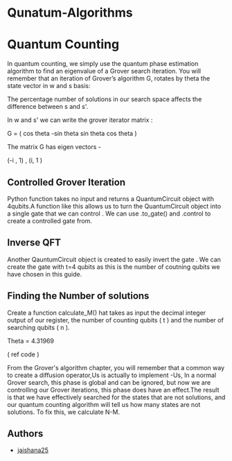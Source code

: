 # Qunatum-Algorithms
# Quantum Counting

In quantum counting, we simply use the quantum phase estimation algorithm to find an eigenvalue of a Grover search iteration. You will remember that an iteration of Grover’s algorithm G, rotates by theta the state vector in w and s  basis:
  

The percentage number of solutions in our search space affects the difference between s and s'. 


In w and s' we can write the grover iterator matrix :

G = ( cos theta  -sin theta 
      sin theta   cos theta )

The matrix G has eigen vectors -

(-i , 1)
, (i, 1 )   





## Controlled Grover Iteration

Python function takes no input and returns a QuantumCircuit object with 4qubits.A function like this allows us to turn the QuantumCircuit object into a single gate that we can control . We can use .to_gate() and .control  to create a controlled gate  from.


## Inverse QFT

Another QauntumCircuit object is created to easily invert the gate . We can create the gate with t=4 qubits as this is the number of coutning qubits we have chosen in this guide.


## Finding the Number of solutions

Create a function calculate_M() hat takes as input the decimal integer output of our register, the number of counting qubits ( 
t
 ) and the number of searching qubits ( 
n
 ).

 Theta = 4.31969

 ( ref code )

 From the Grover's algorithm chapter, you will remember that a common way to create a diffusion operator,Us is actually to implement -Us, In a normal Grover search, this phase is global and can be ignored, but now we are controlling our Grover iterations, this phase does have an effect.The result is that we have effectively searched for the states that are not solutions, and our quantum counting algorithm will tell us how many states are not solutions. To fix this, we calculate N-M.
## Authors

- [jaishana25](https://www.github.com/octokatherine)



